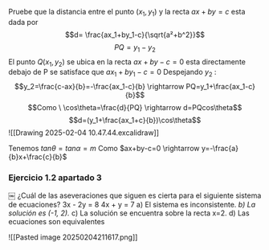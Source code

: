 Pruebe que la distancia entre el punto $(x_1, y_1)$ y la recta $ax+by=c$ esta dada por $$d= \frac{ax_1+by_1-c}{\sqrt{a²+b^2}}$$
$$PQ = y_1-y_2$$
El punto $Q(x_1,y_2)$ se ubica en la recta $ax+by-c=0$ esta directamente debajo de P se satisface que $ax_1+by_1 -c=0$ 
Despejando $y_2$ :
$$y_2=\frac{c-ax}{b}=-\frac{ax_1-c}{b} \rightarrow PQ=y_1+\frac{ax_1-c}{b}$$
$$Como \ \cos\theta=\frac{d}{PQ} \rightarrow d=PQcos\theta$$
$$d=(y_1+\frac{ax_1+c}{b})\cos\theta$$
![[Drawing 2025-02-04 10.47.44.excalidraw]]

Tenemos $tan\theta=tan\alpha=m$ Como $ax+by-c=0 \rightarrow y=-\frac{a}{b}x+\frac{c}{b}$ 

### Ejercicio 1.2 apartado 3
￼
¿Cuál de las aseveraciones que siguen es cierta para el siguiente sistema de ecuaciones?
3x - 2y = 8
4x + y = 7 
a) El sistema es inconsistente.
*b) La solución es (-1, 2).*
c) La solución se encuentra sobre la recta x=2.
d) Las ecuaciones son equivalentes 

![[Pasted image 20250204211617.png]]